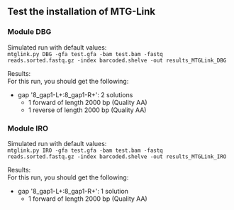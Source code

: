 ## Test the installation of MTG-Link

### Module DBG

Simulated run with default values:  
`mtglink.py DBG -gfa test.gfa -bam test.bam -fastq reads.sorted.fastq.gz -index barcoded.shelve -out results_MTGLink_DBG`

Results:  
For this run, you should get the following:  
* gap '8_gap1-L+:8_gap1-R+': 2 solutions
    * 1 forward of length 2000 bp (Quality AA)  
    * 1 reverse of length 2000 bp (Quality AA)

### Module IRO

Simulated run with default values:  
`mtglink.py IRO -gfa test.gfa -bam test.bam -fastq reads.sorted.fastq.gz -index barcoded.shelve -out results_MTGLink_IRO`

Results:  
For this run, you should get the following:  
* gap '8_gap1-L+:8_gap1-R+': 1 solution
    * 1 forward of length 2000 bp (Quality AA)